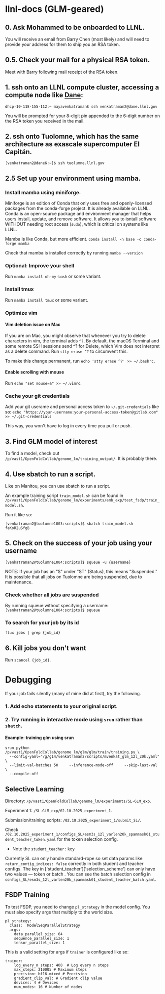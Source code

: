 # llnl-docs (GLM-geared)

## 0. Ask Mohammed to be onboarded to LLNL. 

You will receive an email from Barry Chen (most likely) and will need to provide your address for them to ship you an RSA token. 

## 0.5. Check your mail for a physical RSA token. 

Meet with Barry following mail receipt of the RSA token. 

## 1. ssh onto an LLNL compute cluster, accessing a compute node like [Dane](https://hpc.llnl.gov/hardware/compute-platforms/dane):
```
dhcp-10-118-155-112:~ mayavenkatraman$ ssh venkatraman2@dane.llnl.gov
```
You will be prompted for your 8-digit pin appended to the 6-digit number on the RSA token you received in the mail.  

## 2. ssh onto Tuolomne, which has the same architecture as exascale supercomputer El Capitán.
```
[venkatraman2@dane6:~]$ ssh tuolumne.llnl.gov
```

## 2.5 Set up your environment using mamba.

### Install mamba using miniforge.

Miniforge is an edition of Conda that only uses free and openly-licensed packages from the conda-forge project. It is already available on LLNL. Conda is an open-source package and environment manager that helps users install, update, and remove software. It allows you to isntall software WITHOUT needing root access (`sudo`), which is critical on systems like LLNL. 

Mamba is like Conda, but more efficient. 
```conda install -n base -c conda-forge mamba```

Check that mamba is installed correctly by running
```mamba --version```

### Optional: Improve your shell

Run `mamba install oh-my-bash` or some variant. 

### Install tmux

Run `mamba install tmux` or some variant.

### Optimize vim 

#### Vim deletion issue on Mac

If you are on Mac, you might observe that whenever you try to delete characters in vim, the terminal adds `^?`. By default, the macOS Terminal and some remote SSH sessions send ^? for Delete, which Vim does not interpret as a delete command. Run `stty erase ^?` to circumvent this. 

To make this change permanent, run `echo 'stty erase ^?' >> ~/.bashrc`.

#### Enable scrolling with mouse

Run `echo "set mouse=a" >> ~/.vimrc`.

### Cache your git credentials

Add your git userame and personal access token to `~/.git-credentials` like so:
`echo "https://your-username:your-personal-access-token@gitlab.com" >> ~/.git-credentials`

This way, you won't have to log in every time you pull or push. 

## 3. Find GLM model of interest

To find a model, check out `/p/vast1/OpenFoldCollab/genome_lm/training_output/`. It is probably there. 

## 4. Use sbatch to run a script.

Like on Manitou, you can use sbatch to run a script.

An example training script `train_model.sh` can be found in `/p/vast1/OpenFoldCollab/genome_lm/experiments/emb_exp/test_fsdp/train_model.sh`.

Run it like so:
```
[venkatraman2@tuolumne1003:scripts]$ sbatch train_model.sh 
faKoR2uSfgB
```
## 5. Check on the success of your job using your username
`[venkatraman2@tuolumne1004:scripts]$ squeue -u {username}`

NOTE: If your job has an "S" under "ST" (Status), this means "Suspended." It is possible that all jobs on Tuolomne are being suspended, due to maintenance. 

### Check whether all jobs are suspended

By running squeue without specifying a username:
`[venkatraman2@tuolumne1004:scripts]$ squeue`

### To search for your job by its id
`flux jobs | grep {job_id}`

## 6. Kill jobs you don't want

Run `scancel {job_id}`.

# Debugging

If your job fails silently (many of mine did at first), try the following.

### 1. Add echo statements to your original script. 

### 2. Try running in interactive mode using `srun` rather than `sbatch`. 

#### Example: training glm using srun
```
srun python /p/vast1/OpenFoldCollab/genome_lm/glm/glm/train/training.py \
  --config-yaml="/g/g14/venkatraman2/scripts/mvenkat_glm_12l_20k.yaml" \
  --limit-val-batches 50     --inference-mode-off     --skip-last-val \
  --compile-off
```

## Selective Learning

Directory: `/p/vast1/OpenFoldCollab/genome_lm/experiments/SL-GLM_exp`.

Experiment 1: `/SL-GLM_exp/02.10.2025_experiment_1`.

Submission/training scripts: `/02.10.2025_experiment_1/submit_SL/`.

Check `/02.10.2025_experiment_1/configs_SL/esm3s_12l_varlen20k_spanmask01_student_teacher_token.yaml` for the token selection config.
* Note the `student_teacher:` key

Currently SL can only handle standard-rope so set data params like `return_contig_indices: false`  correctly in both student and teacher configs. The key in ['student_teacher']['selection_scheme']  can only have two values — token or batch . You can see the batch selection config in `configs_SL/esm3s_12l_varlen20k_spanmask01_student_teacher_batch.yaml`.

## FSDP Training

To test FSDP, you need to change `pl_strategy` in the model config. You must also specify args that multiply to the world size.
```
pl_strategy:
  class:  ModelSeqParallelStrategy
  args:
    data_parallel_size: 64 
    sequence_parallel_size: 1
    tensor_parallel_size: 1
```

This is a valid setting for args if `trainer` is configured like so:
```
trainer:
    log_every_n_steps: 400  # Log every n steps
    max_steps: 210005 # Maximum steps
    precision: bf16-mixed # Precision
    gradient_clip_val: # Gradient clip value
    devices: 4 # Devices
    num_nodes: 16 # Number of nodes
```


